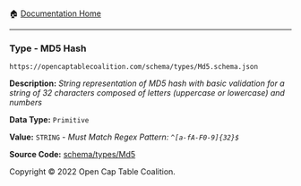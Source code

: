 :house: [Documentation Home](../../../)

---

### Type - MD5 Hash

`https://opencaptablecoalition.com/schema/types/Md5.schema.json`

**Description:** _String representation of MD5 hash with basic validation for a string of 32 characters composed of letters (uppercase or lowercase) and numbers_

**Data Type:** `Primitive`

**Value:** `STRING` - _Must Match Regex Pattern: `^[a-fA-F0-9]{32}$`_

**Source Code:** [schema/types/Md5](../../../schema/types/Md5.schema.json)

Copyright © 2022 Open Cap Table Coalition.
